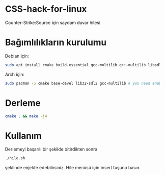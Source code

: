 # CSS-hack-for-linux
Counter-Strike:Source için saydam duvar hilesi.

# Bağımlılıkların kurulumu
Debian için:
```bash
sudo apt install cmake build-essential gcc-multilib g++-multilib libsdl2-dev libsdl2-dev:i386
```

Arch için:
```bash
sudo pacman -S cmake base-devel lib32-sdl2 gcc-multilib # you need enable multilib repo
```
# Derleme
```bash
cmake . && make -j4
```
# Kullanım
Derlemeyi başarılı bir şekilde bitirdikten sonra 
```bash
./hile.sh
```
şeklinde enjekte edebilirsiniz. Hile menüsü için insert tuşuna basın.
